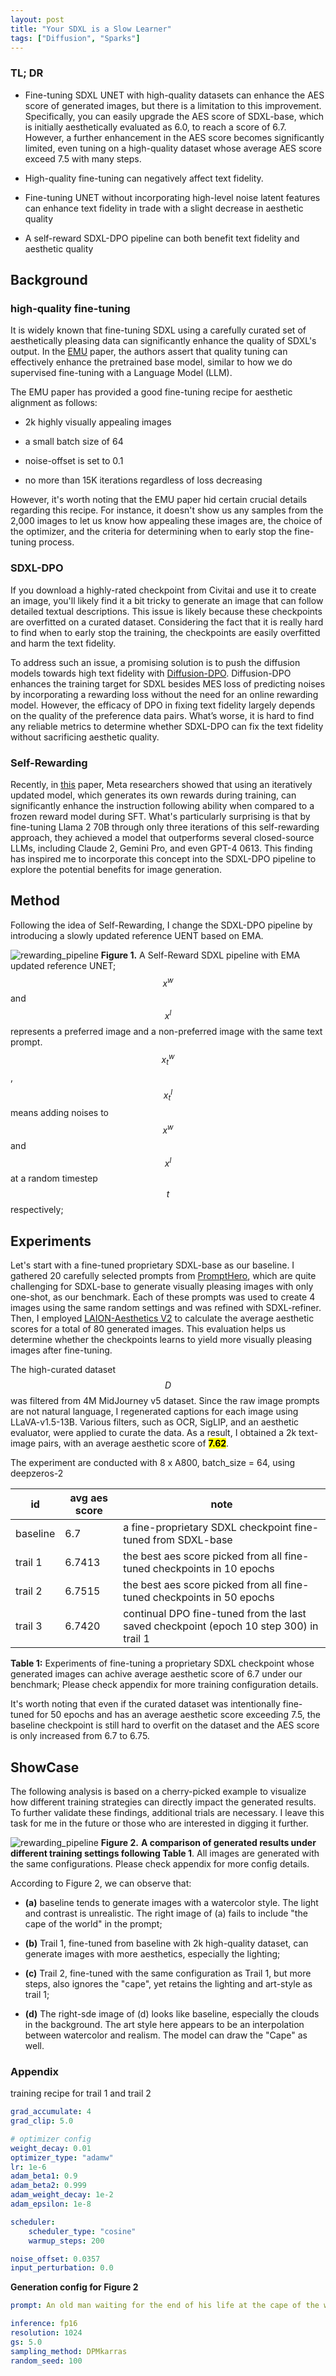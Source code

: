 ```yaml
---
layout: post
title: "Your SDXL is a Slow Learner"
tags: ["Diffusion", "Sparks"]
---
```


### TL; DR

- Fine-tuning SDXL UNET with high-quality datasets can enhance the AES score of generated images, but there is a limitation to this improvement. Specifically, you can easily upgrade the AES score of SDXL-base, which is initially aesthetically evaluated as 6.0, to reach a score of 6.7. However, a further enhancement in the AES score becomes significantly limited, even tuning on a high-quality dataset whose average AES score exceed 7.5 with many steps.

- High-quality fine-tuning can negatively affect text fidelity.

- Fine-tuning UNET without incorporating high-level noise latent features can enhance text fidelity in trade with a slight decrease in aesthetic quality

- A self-reward SDXL-DPO pipeline can both benefit text fidelity and aesthetic quality

## Background

### high-quality fine-tuning

It is widely known that fine-tuning SDXL using a carefully curated set of aesthetically pleasing data can significantly enhance the quality of SDXL's output. In the [EMU](https://ai.meta.com/research/publications/emu-enhancing-image-generation-models-using-photogenic-needles-in-a-haystack/) paper, the authors assert that quality tuning can effectively enhance the pretrained base model, similar to how we do supervised fine-tuning with a Language Model (LLM).

The EMU paper has provided a good fine-tuning recipe for aesthetic alignment as follows:

- 2k highly visually appealing images

- a small batch size of 64

- noise-offset is set to 0.1  

- no more than 15K iterations regardless of loss decreasing  

However, it's worth noting that the EMU paper hid certain crucial details regarding this recipe. For instance, it doesn't show us any samples from the 2,000 images to let us know how appealing these images are, the choice of the optimizer, and the criteria for determining when to early stop the fine-tuning process.

### SDXL-DPO

If you download a highly-rated checkpoint from Civitai and use it to create an image, you'll likely find it  a bit tricky to generate an image that can follow detailed textual descriptions. This issue is likely because these checkpoints are overfitted on a curated dataset. Considering the fact that it is really hard to find when to early stop the training, the checkpoints are easily overfitted and harm the text fidelity.

To address such an issue, a promising solution is to push the diffusion models towards high text fidelity with [Diffusion-DPO](https://arxiv.org/abs/2311.12908). Diffusion-DPO enhances the training target for SDXL besides MES loss of predicting noises by incorporating a rewarding loss without the need for an online rewarding model. However, the efficacy of DPO in fixing text fidelity largely depends on the quality of the preference data pairs. What’s worse, it is hard to find any reliable metrics to determine whether SDXL-DPO can fix the text fidelity without sacrificing aesthetic quality.

### Self-Rewarding

Recently, in [this](https://arxiv.org/abs/2401.10020) paper, Meta researchers showed that using an iteratively updated model, which generates its own rewards during training, can significantly enhance the instruction following ability when compared to a frozen reward model during SFT. What's particularly surprising is that by fine-tuning Llama 2 70B through only three iterations of this self-rewarding approach, they achieved a model that outperforms several closed-source LLMs, including Claude 2, Gemini Pro, and even GPT-4 0613. This finding has inspired me to incorporate this concept into the SDXL-DPO pipeline to explore the potential benefits for image generation.

## Method

Following the idea of Self-Rewarding, I change the SDXL-DPO pipeline by introducing a slowly updated reference UENT based on EMA.

![rewarding_pipeline](https://raw.githubusercontent.com/NormXU/NormXU.github.io/main/_data/resources/blog/8/pipeline.png)
**Figure 1.**  A Self-Reward SDXL pipeline with EMA updated reference UNET; $$x^w$$ and $$x^l$$ represents a preferred image and a non-preferred image with the same text prompt. $$x^w_t$$, $$x^l_t$$ means adding noises to $$x^w$$ and $$x^l$$ at a random timestep $$t$$ respectively;

## Experiments

Let's start with a fine-tuned proprietary SDXL-base as our baseline. I gathered 20 carefully selected prompts from [PromptHero](https://prompthero.com/), which are quite challenging for SDXL-base to generate visually pleasing images with only one-shot, as our benchmark. Each of these prompts was used to create 4 images using the same random settings and was refined with SDXL-refiner. Then, I employed [LAION-Aesthetics V2](https://github.com/christophschuhmann/improved-aesthetic-predictor) to calculate the average aesthetic scores for a total of 80 generated images. This evaluation helps us determine whether the checkpoints learns to yield more visually pleasing images after fine-tuning.

The high-curated dataset $$D$$ was filtered from 4M MidJourney v5 dataset. Since the raw image prompts are not natural language, I regenerated captions for each image using LLaVA-v1.5-13B. Various filters, such as OCR, SigLIP, and an aesthetic evaluator, were applied to curate the data. As a result, I obtained a 2k text-image pairs, with an average aesthetic score of **<mark>7.62</mark>**.

The experiment are conducted with 8 x A800, batch_size = 64, using deepzeros-2

| id       | avg aes score | note                                                                                   |
| -------- | ------------- | -------------------------------------------------------------------------------------- |
| baseline | 6.7           | a fine-proprietary SDXL checkpoint fine-tuned from SDXL-base                           |
| trail 1  | 6.7413        | the best aes score picked from all fine-tuned checkpoints in 10 epochs                 |
| trail 2  | 6.7515        | the best aes score picked from all fine-tuned checkpoints in 50 epochs                 |
| trail 3  | 6.7420        | continual DPO fine-tuned from the last saved checkpoint (epoch 10 step 300) in trail 1 |

**Table 1:** Experiments of fine-tuning a proprietary SDXL checkpoint whose generated images can achive average aesthetic score of 6.7 under our benchmark; Please check appendix for more training configuration details.  

It's worth noting that even if the curated dataset was intentionally fine-tuned for 50 epochs and has an average aesthetic score exceeding 7.5, the baseline checkpoint is  still hard to overfit on the dataset and the AES score is only increased from 6.7 to 6.75. 

## ShowCase

The following analysis is based on a cherry-picked example to visualize how different training strategies can directly impact the generated results. To further validate these findings, additional trials are necessary. I leave this task for me in the future or those who are interested in digging it further.

![rewarding_pipeline](https://raw.githubusercontent.com/NormXU/NormXU.github.io/main/_data/resources/blog/8/showcase.png)
**Figure 2.** **A comparison of generated results under different training settings following Table 1**. All images are generated with the same configurations. Please check appendix for more config details.

According to Figure 2, we can observe that:

- **(a)** baseline tends to generate images with a watercolor style. The light and contrast is unrealistic. The right image of (a) fails to include "the cape of the world" in the prompt; 

- **(b)** Trail 1, fine-tuned from baseline with 2k high-quality dataset, can generate images with more aesthetics, especially the lighting;

- **(c)** Trail 2, fine-tuned with the same configuration as Trail 1, but more steps, also ignores the "cape", yet retains the lighting and art-style as trail 1; 

- **(d)** The right-sde image of (d) looks like baseline, especially the clouds in the background. The art style here appears to be an interpolation between watercolor and realism. The model can draw the "Cape" as well.

   

### Appendix

training recipe for trail 1 and trail 2

```yaml
grad_accumulate: 4
grad_clip: 5.0

# optimizer config
weight_decay: 0.01
optimizer_type: "adamw"
lr: 1e-6 
adam_beta1: 0.9
adam_beta2: 0.999
adam_weight_decay: 1e-2
adam_epsilon: 1e-8

scheduler:
    scheduler_type: "cosine"
    warmup_steps: 200

noise_offset: 0.0357
input_perturbation: 0.0
```

**Generation config for Figure 2**

```yaml
prompt: An old man waiting for the end of his life at the cape of the world

inference: fp16
resolution: 1024
gs: 5.0
sampling_method: DPMkarras
random_seed: 100
```